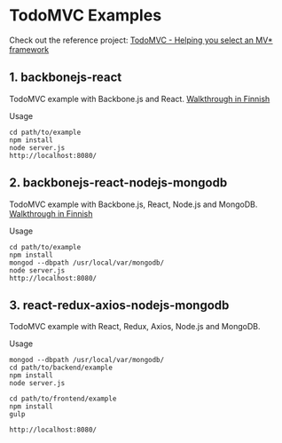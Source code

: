 # TodoMVC Examples

Check out the reference project: [TodoMVC - Helping you select an MV* framework](http://todomvc.com/)

## 1. backbonejs-react

TodoMVC example with Backbone.js and React. [Walkthrough in Finnish](https://fnx.fi/blogi/javascript-kehitys_kayttoliittyma_backbonejs-ja_react-ohjelmistokehyksilla.html)

Usage

    cd path/to/example
    npm install
    node server.js
    http://localhost:8080/


## 2. backbonejs-react-nodejs-mongodb

TodoMVC example with Backbone.js, React, Node.js and MongoDB. [Walkthrough in Finnish](https://fnx.fi/blogi/javascript-kehitys_osa_2.html)

Usage

    cd path/to/example
    npm install
    mongod --dbpath /usr/local/var/mongodb/
    node server.js
    http://localhost:8080/

## 3. react-redux-axios-nodejs-mongodb

TodoMVC example with React, Redux, Axios, Node.js and MongoDB.

Usage

    mongod --dbpath /usr/local/var/mongodb/
    cd path/to/backend/example
    npm install
    node server.js

    cd path/to/frontend/example
    npm install
    gulp

    http://localhost:8080/
